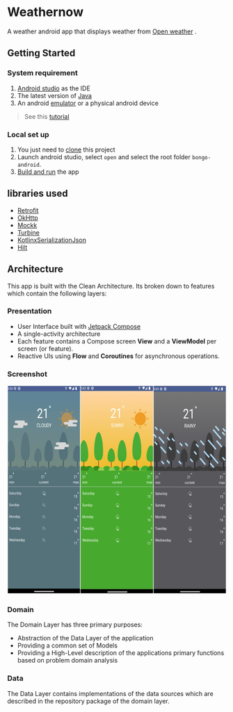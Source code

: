 # Weathernow

A weather android app that displays weather from [Open weather](https://openweathermap.org/) .

## Getting Started

### System requirement
1. [Android studio](https://developer.android.com/studio) as the IDE
1. The latest version of [Java](https://www.oracle.com/java/technologies/downloads/)
1. An android [emulator](https://developer.android.com/studio/run/managing-avds) or a physical android device

> See this [tutorial](https://youtu.be/0zx_eFyHRU0)

### Local set up
1. You just need to [clone](https://docs.github.com/en/repositories/creating-and-managing-repositories/cloning-a-repository) this project
1. Launch android studio, select `open` and select the root folder `bongo-android`.
1. [Build and run](https://developer.android.com/studio/run) the app

## libraries used

* [Retrofit](http://square.github.io/retrofit/)
* [OkHttp](http://square.github.io/okhttp/)
* [Mockk](https://github.com/mockk/mockk/)
* [Turbine](https://github.com/cashapp/turbine/)
* [KotlinxSerializationJson](hhttps://kotlinlang.org/docs/serialization.html)
* [Hilt](https://developer.android.com/training/dependency-injection/hilt-android)

## Architecture
This app is built with the Clean Architecture. Its broken down to features which contain the
following layers: 
### Presentation
* User Interface built with [Jetpack Compose](https://developer.android.com/jetpack/compose)
* A single-activity architecture
* Each feature contains a Compose screen **View** and a **ViewModel** per screen (or
  feature).
* Reactive UIs using **Flow** and **Coroutines** for asynchronous operations.
### Screenshot
<img src="./screenshots/screenshots.jpg" height="480"/>

### Domain
The Domain Layer has three primary purposes:
* Abstraction of the Data Layer of the application
* Providing a common set of Models
* Providing a High-Level description of the applications primary functions based on problem domain analysis

### Data
The Data Layer contains implementations of the data sources which are described in the repository package of the domain layer.






